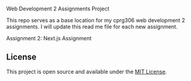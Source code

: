 Web Development 2 Assignments Project

This repo serves as a base location for my cprg306 web development 2 assignments. I will update this read me file for each new assignment.

Assignment 2: Next.js Assignment

## License
 
This project is open source and available under the [MIT License](LICENSE).